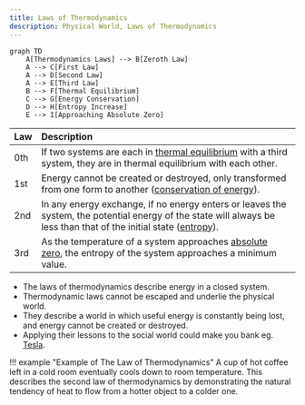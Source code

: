 ```yaml
---
title: Laws of Thermodynamics
description: Physical World, Laws of Thermodynamics
---
```


```mermaid
graph TD
    A[Thermodynamics Laws] --> B[Zeroth Law]
    A --> C[First Law]
    A --> D[Second Law]
    A --> E[Third Law]
    B --> F[Thermal Equilibrium]
    C --> G[Energy Conservation]
    D --> H[Entropy Increase]
    E --> I[Approaching Absolute Zero]
```

| Law | Description |
| :--- | :--- |
| 0th | If two systems are each in [thermal equilibrium](https://en.wikipedia.org/wiki/Thermal_equilibrium) with a third system, they are in thermal equilibrium with each other.|
| 1st | Energy cannot be created or destroyed, only transformed from one form to another ([conservation of energy](https://en.wikipedia.org/wiki/Conservation_of_energy)).|
| 2nd | In any energy exchange, if no energy enters or leaves the system, the potential energy of the state will always be less than that of the initial state ([entropy](https://en.wikipedia.org/wiki/Entropy)).|
| 3rd | As the temperature of a system approaches [absolute zero](https://en.wikipedia.org/wiki/Absolute_zero), the entropy of the system approaches a minimum value.|

- The laws of thermodynamics describe energy in a closed system. 
- Thermodynamic laws cannot be escaped and underlie the physical world. 
- They describe a world in which useful energy is constantly being lost, and energy cannot be created or destroyed. 
- Applying their lessons to the social world could make you bank eg. [Tesla](https://www.tesla.com/en_my).

!!! example "Example of The Law of Thermodynamics"
    A cup of hot coffee left in a cold room eventually cools down to room temperature. This describes the second law of thermodynamics by demonstrating the natural tendency of heat to flow from a hotter object to a colder one.